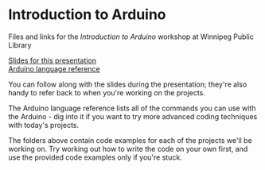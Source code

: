 # Introduction to Arduino

Files and links for the *Introduction to Arduino* workshop at Winnipeg Public Library

[Slides for this presentation](https://docs.google.com/presentation/d/1YHl-TrTbHp6pmhTUYHdbSzjinsbSHiaBcD-t3p3SLC0/edit?usp=sharing)  
[Arduino language reference](https://www.arduino.cc/en/Reference/HomePage)

You can follow along with the slides during the presentation; they're also handy to refer back to when you're working on the projects. 

The Arduino language reference lists all of the commands you can use with the Arduino - dig into it if you want to try more advanced coding techniques with today's projects. 

The folders above contain code examples for each of the projects we'll be working on. Try working out how to write the code on your own first, and use the provided code examples only if you're stuck.
